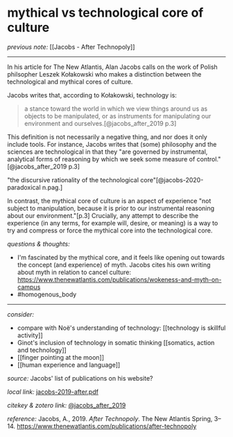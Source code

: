 # mythical vs technological core of culture

_previous note:_ [[Jacobs - After Technopoly]]

---

In his article for The New Atlantis, Alan Jacobs calls on the work of Polish philsopher Leszek Kołakowski who makes a distinction between the technological and mythical cores of culture. 

Jacobs writes that, according to Kołakowski, technology is:

> a stance toward the world in which we view things around us as objects to be manipulated, or as instruments for manipulating our environment and ourselves.[@jacobs_after_2019 p.3] 

This definition is not necessarily a negative thing, and nor does it only include tools. For instance, Jacobs writes that (some) philosophy and the sciences are technological in that they "are governed by instrumental, analytical forms of reasoning by which we seek some measure of control."[@jacobs_after_2019 p.3]

"the discursive rationality of the technological core"[@jacobs-2020-paradoxical n.pag.]

In contrast, the mythical core of culture is an aspect of experience "not subject to manipulation, because it is prior to our instrumental reasoning about our environment."[p.3] Crucially, any attempt to describe the experience (in any terms, for example will, desire, or meaning) is a way to try and compress or force the mythical core into the technological core.


_questions & thoughts:_

- I'm fascinated by the mythical core, and it feels like opening out towards the concept (and experience) of myth. Jacobs cites his own writing about myth in relation to cancel culture: <https://www.thenewatlantis.com/publications/wokeness-and-myth-on-campus>
- #homogenous_body 


--- 

_consider:_

- compare with Noë's understanding of technology: [[technology is skillful activity]]
- Ginot's inclusion of technology in somatic thinking [[somatics, action and technology]]
- [[finger pointing at the moon]]
- [[human experience and language]]


_source:_ Jacobs' list of publications on his website?

_local link:_ [jacobs-2019-after.pdf](hook://file/oKKri69FZ?p=c2tlbGxpcy9Eb3dubG9hZHM=&n=jacobs-2019-after.pdf)

_citekey & zotero link:_ [@jacobs_after_2019](zotero://select/items/1_S6KH2VJP)


_reference:_ Jacobs, A., 2019. _After Technopoly_. The New Atlantis Spring, 3–14. <https://www.thenewatlantis.com/publications/after-technopoly>


